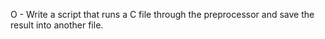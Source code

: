 O - Write a script that runs a C file through the preprocessor and save the result into another file. 

